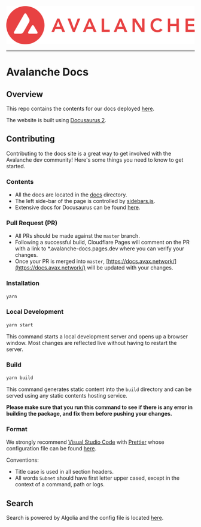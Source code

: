 <div align="center">
  <img src="static/AvalancheLogoRed.png?raw=true">
</div>

---

# Avalanche Docs

## Overview

This repo contains the contents for our docs deployed [here](https://docs.avax.network).

The website is built using [Docusaurus 2](https://docusaurus.io/).

## Contributing

Contributing to the docs site is a great way to get involved with the Avalanche dev community! Here's some things you need to know to get started.

### Contents

- All the docs are located in the [docs](docs) directory.
- The left side-bar of the page is controlled by [sidebars.js](sidebars.js).
- Extensive docs for Docusaurus can be found [here](https://docusaurus.io/docs).

### Pull Request (PR)

- All PRs should be made against the `master` branch.
- Following a successful build, Cloudflare Pages will comment on the PR with a link to \*.avalanche-docs.pages.dev where you can verify your changes.
- Once your PR is merged into `master`, [https://docs.avax.network/](https://docs.avax.network/) will be updated with your changes.

### Installation

```zsh
yarn
```

### Local Development

```zsh
yarn start
```

This command starts a local development server and opens up a browser window. Most changes are reflected live without having to restart the server.

### Build

```zsh
yarn build
```

This command generates static content into the `build` directory and can be served using any static contents hosting service.

**Please make sure that you run this command to see if there is any error in building the package, and fix them before pushing your changes.**

### Format

We strongly recommend [Visual Studio Code](https://visualstudio.microsoft.com/) with [Prettier](https://marketplace.visualstudio.com/items?itemName=esbenp.prettier-vscode) whose configuration file can be found [here](./.prettierrc).

Conventions:

- Title case is used in all section headers.
- All words `Subnet` should have first letter upper cased, except in the context of a command, path or logs.

## Search

Search is powered by Algolia and the config file is located [here](https://github.com/algolia/docsearch-configs/blob/master/configs/avax.json).
